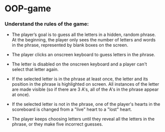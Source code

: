 # OOP-game
### Understand the rules of the game:

- The player’s goal is to guess all the letters in a hidden, random phrase. At the beginning, the player only sees the number of letters and words in the phrase, represented by blank boxes on the screen.

- The player clicks an onscreen keyboard to guess letters in the phrase.

- The letter is disabled on the onscreen keyboard and a player can't select that letter again.

- If the selected letter is in the phrase at least once, the letter and its position in the phrase is highlighted on screen. All instances of the letter are made visible (so if there are 3 A's, all of the A's in the phrase appear at once).

- If the selected letter is not in the phrase, one of the player's hearts in the scoreboard is changed from a "live" heart to a "lost" heart.

- The player keeps choosing letters until they reveal all the letters in the phrase, or they make five incorrect guesses.
